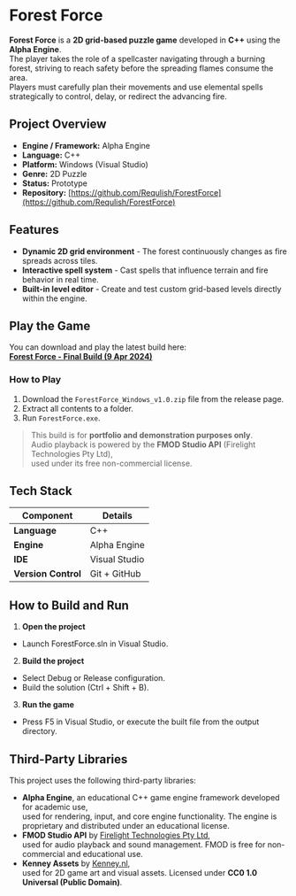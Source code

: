 # Forest Force

**Forest Force** is a **2D grid-based puzzle game** developed in **C++** using the **Alpha Engine**.  
The player takes the role of a spellcaster navigating through a burning forest, striving to reach safety before the spreading flames consume the area.  
Players must carefully plan their movements and use elemental spells strategically to control, delay, or redirect the advancing fire.

## Project Overview
- **Engine / Framework:** Alpha Engine
- **Language:** C++
- **Platform:** Windows (Visual Studio)
- **Genre:** 2D Puzzle
- **Status:** Prototype
- **Repository:** [https://github.com/Requlish/ForestForce](https://github.com/Requlish/ForestForce)

## Features
- **Dynamic 2D grid environment** - The forest continuously changes as fire spreads across tiles.  
- **Interactive spell system** - Cast spells that influence terrain and fire behavior in real time.  
- **Built-in level editor** - Create and test custom grid-based levels directly within the engine.  

## Play the Game

You can download and play the latest build here:  
[**Forest Force - Final Build (9 Apr 2024)**](https://github.com/Requlish/Sinkhole/releases/latest)

### How to Play
1. Download the `ForestForce_Windows_v1.0.zip` file from the release page.  
2. Extract all contents to a folder.  
3. Run `ForestForce.exe`.  

> This build is for **portfolio and demonstration purposes only**.  
> Audio playback is powered by the **FMOD Studio API** (Firelight Technologies Pty Ltd),  
> used under its free non-commercial license.

## Tech Stack

| Component | Details |
|------------|----------|
| **Language** | C++ |
| **Engine** | Alpha Engine |
| **IDE** | Visual Studio |
| **Version Control** | Git + GitHub |

## How to Build and Run

1. **Open the project**
 - Launch ForestForce.sln in Visual Studio.

2. **Build the project**
 - Select Debug or Release configuration.
 - Build the solution (Ctrl + Shift + B).

3. **Run the game**
 - Press F5 in Visual Studio, or execute the built file from the output directory.

## Third-Party Libraries

This project uses the following third-party libraries:

- **Alpha Engine**, an educational C++ game engine framework developed for academic use,  
  used for rendering, input, and core engine functionality. The engine is proprietary and distributed under an educational license.
- **FMOD Studio API** by [Firelight Technologies Pty Ltd](https://www.fmod.com/),  
  used for audio playback and sound management. FMOD is free for non-commercial and educational use.
- **Kenney Assets** by [Kenney.nl](https://kenney.nl),  
  used for 2D game art and visual assets. Licensed under **CC0 1.0 Universal (Public Domain)**.
